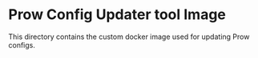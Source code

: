 # Prow Config Updater tool Image

This directory contains the custom docker image used for updating Prow configs.
